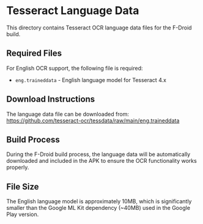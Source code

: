 # Tesseract Language Data

This directory contains Tesseract OCR language data files for the F-Droid build.

## Required Files

For English OCR support, the following file is required:
- `eng.traineddata` - English language model for Tesseract 4.x

## Download Instructions

The language data file can be downloaded from:
https://github.com/tesseract-ocr/tessdata/raw/main/eng.traineddata

## Build Process

During the F-Droid build process, the language data will be automatically downloaded
and included in the APK to ensure the OCR functionality works properly.

## File Size

The English language model is approximately 10MB, which is significantly smaller
than the Google ML Kit dependency (~40MB) used in the Google Play version.
